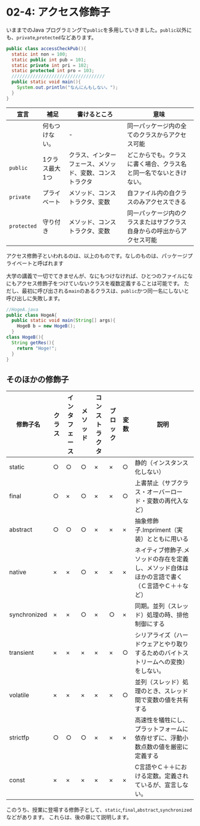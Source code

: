 # 02-4: アクセス修飾子

いままでのJava プログラミングで`public`を多用していきました。`public`以外にも、`private`,`protected`などあります。

```java
public class accessCheckPub(){
  static int non = 100;
  static public int pub = 101;
  static private int pri = 102;
  static protected int pro = 103;
  ///////////////////////////////////
  public static void main(){
    System.out.println("なんにんもしない。");
  }
}
```

 宣言      | 補足          | 書けるところ                                           | 意味
 ----------|---------------|--------------------------------------------------------|-------
` `        |何もつけない。 |-                                                       |同一パッケージ内の全てのクラスからアクセス可能
`public`   |1クラス最大1つ |クラス、インターフェース、メソッド、変数、コンストラクタ|どこからでも。クラスに書く場合、クラス名と同一名でないときけない。
`private`  |プライベート   |メソッド、コンストラクタ、変数                          |自ファイル内の自クラスのみアクセスできる
`protected`|守り付き       |メソッド、コンストラクタ、変数                          |同一パッケージ内のクラスまたはサブクラス自身からの呼出からアクセス可能

アクセス修飾子といわれるのは、以上のものです。なしのものは、パッケージプライベートと呼ばれます

大学の講義で一切でてきませんが、なにもつけなければ、ひとつのファイルになにもアクセス修飾子をつけていないクラスを複数定義することは可能です。
ただし、最初に呼び出される`main`のあるクラスは、`public`かつ同一名にしないと呼び出しに失敗します。


```java
//HogeA.java
public class HogeA{
  public static void main(String[] args){
    HogeB b = new HogeB();
  }
class HogeB(){
  String getRes(){
    return "Hoge!";
  }
}
```

## そのほかの修飾子

修飾子名|クラス|インタフェース|メソッド|コンストラクタ|ブロック|変数|説明
-------|------|-------------|-------|------------|------|--|---
static|○ |○|○|×|×|○|静的（インスタンス化しない）
final|○|×|○|×|×|○|上書禁止（サブクラス・オーバーロード・変数の再代入など）
abstract|○|○|○|×|×|×|抽象修飾子.Impriment（実装）とともに用いる
native|×|×|○|×|×|×|ネイティブ修飾子.メソッドの存在を定義し、メソッド自体はほかの言語で書く（Ｃ言語やＣ＋＋など）
synchronized|×|×|○|×|○|×|同期。並列（スレッド）処理の時、排他制御にする
transient|×|×|×|×|×|○|シリアライズ（ハードウェアとやり取りするためのバイトストリームへの変換）をしない。
volatile|×|×|×|×|×|○|並列（スレッド）処理のとき、スレッド間で変数の値を共有する
strictfp|○|○|○|×|×|×|高速性を犠牲にし、プラットフォームに依存せずに、浮動小数点数の値を厳密に定義する
const|×|×|×|×|×|×|C言語やＣ＋＋における定数。定義されているが、宣言しない。

このうち、授業に登場する修飾子として、`static`,`final`,`abstract`,`synchronized`などがあります。
これらは、後の章にて説明します。
